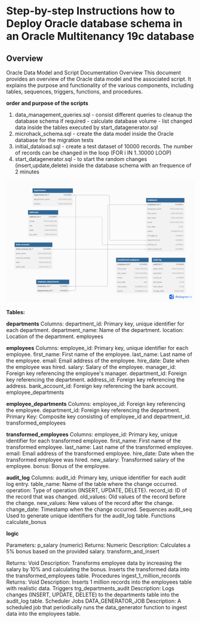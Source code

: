 # Step-by-step Instructions how to Deploy Oracle database schema in an Oracle Multitenancy 19c database 

## Overview

Oracle Data Model and Script Documentation
Overview
This document provides an overview of the Oracle data model and the associated script. It explains the purpose and functionality of the various components, including tables, sequences, triggers, functions, and procedures.


__order and purpose of the scripts__

1. data_management_queries.sql  - consist different queries to cleanup the database schema if required
                                - calculate database volume
                                - list changed data inside the tables executed by start_datagenerator.sql
2. microhack_schema.sql         - create the data model inside the Oracle database for the migration tests
3. initial_dataload.sql         - create a test dataset of 10000 records. The number of records can be changed in the loop (FOR i IN 1..10000 LOOP)
4. start_datagenerator.sql      - to start the random changes (insert,update,delete) inside the database schema with an frequence of 2 minutes
 


<img title="ER model" alt="ER model of the used demo data" src="er_model.png">


__Tables:__


__departments__
Columns:
department_id: Primary key, unique identifier for each department.
department_name: Name of the department.
location: Location of the department.
employees


__employees__
Columns:
employee_id: Primary key, unique identifier for each employee.
first_name: First name of the employee.
last_name: Last name of the employee.
email: Email address of the employee.
hire_date: Date when the employee was hired.
salary: Salary of the employee.
manager_id: Foreign key referencing the employee's manager.
department_id: Foreign key referencing the department.
address_id: Foreign key referencing the address.
bank_account_id: Foreign key referencing the bank account.
employee_departments


__employee_departments__
Columns:
employee_id: Foreign key referencing the employee.
department_id: Foreign key referencing the department.
Primary Key: Composite key consisting of employee_id and department_id.
transformed_employees


__transformed_employees__
Columns:
employee_id: Primary key, unique identifier for each transformed employee.
first_name: First name of the transformed employee.
last_name: Last name of the transformed employee.
email: Email address of the transformed employee.
hire_date: Date when the transformed employee was hired.
new_salary: Transformed salary of the employee.
bonus: Bonus of the employee.


__audit_log__
Columns:
audit_id: Primary key, unique identifier for each audit log entry.
table_name: Name of the table where the change occurred.
operation: Type of operation (INSERT, UPDATE, DELETE).
record_id: ID of the record that was changed.
old_values: Old values of the record before the change.
new_values: New values of the record after the change.
change_date: Timestamp when the change occurred.
Sequences
audit_seq
Used to generate unique identifiers for the audit_log table.
Functions
calculate_bonus


__logic__


Parameters: p_salary (numeric)
Returns: Numeric
Description: Calculates a 5% bonus based on the provided salary.
transform_and_insert


Returns: Void
Description: Transforms employee data by increasing the salary by 10% and calculating the bonus. Inserts the transformed data into the transformed_employees table.
Procedures
ingest_1_million_records
Returns: Void
Description: Inserts 1 million records into the employees table with realistic data.
Triggers
trg_departments_audit
Description: Logs changes (INSERT, UPDATE, DELETE) to the departments table into the audit_log table.
Scheduler Jobs
DATA_GENERATOR_JOB
Description: A scheduled job that periodically runs the data_generator function to ingest data into the employees table.